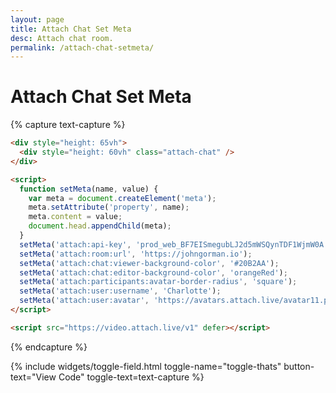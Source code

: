 ```yaml
---
layout: page
title: Attach Chat Set Meta
desc: Attach chat room.
permalink: /attach-chat-setmeta/
---
```


# Attach Chat Set Meta

{% capture text-capture %}
```html
<div style="height: 65vh">
  <div style="height: 60vh" class="attach-chat" />
</div>

<script>
  function setMeta(name, value) {
    var meta = document.createElement('meta');
    meta.setAttribute('property', name);
    meta.content = value;
    document.head.appendChild(meta);
  }
  setMeta('attach:api-key', 'prod_web_BF7EISmegubLJ2d5mWSQynTDF1WjmW0A');
  setMeta('attach:room:url', 'https://johngorman.io');
  setMeta('attach:chat:viewer-background-color', '#20B2AA');
  setMeta('attach:chat:editor-background-color', 'orangeRed');
  setMeta('attach:participants:avatar-border-radius', 'square');
  setMeta('attach:user:username', 'Charlotte');
  setMeta('attach:user:avatar', 'https://avatars.attach.live/avatar11.png');
</script>

<script src="https://video.attach.live/v1" defer></script>
```
{% endcapture %}

{% include widgets/toggle-field.html
   toggle-name="toggle-thats"
   button-text="View Code"
   toggle-text=text-capture %}

<div style="height: 65vh">
  <div style="height: 60vh" class="attach-chat" />
</div>

<script>
  function setMeta(name, value) {
    var meta = document.createElement('meta');
    meta.setAttribute('property', name);
    meta.content = value;
    document.head.appendChild(meta);
  }
  //setMeta('attach:api-key', 'dev_web_SoVksz30pxAMPFcT_23U9BguSSYztLHlE');
  setMeta('attach:api-key', 'prod_web_BF7EISmegubLJ2d5mWSQynTDF1WjmW0A');
  setMeta('attach:room:url', 'https://johngorman.io');
  setMeta('attach:chat:viewer-background-color', '#20B2AA');
  setMeta('attach:chat:editor-background-color', 'orangeRed');
  setMeta('attach:participants:avatar-border-radius', 'square');
  setMeta('attach:user:username', 'Charlotte');
  setMeta('attach:user:avatar', 'https://avatars.attach.live/avatar11.png');
</script>

<script src="https://video.attach.live/v1" defer></script>
